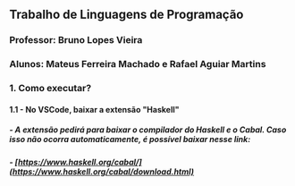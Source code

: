 ## Trabalho de Linguagens de Programação
### Professor: Bruno Lopes Vieira
### Alunos: Mateus Ferreira Machado e Rafael Aguiar Martins

### 1. Como executar?
#### 1.1 - No VSCode, baixar a extensão "Haskell"
##### - A extensão pedirá para baixar o compilador do Haskell e o Cabal. Caso isso não ocorra automaticamente, é possível baixar nesse link:
#####   - [https://www.haskell.org/cabal/](https://www.haskell.org/cabal/download.html)


